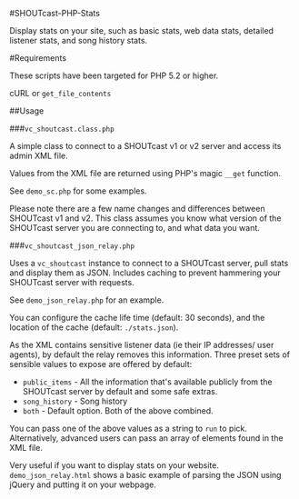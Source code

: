 #SHOUTcast-PHP-Stats

Display stats on your site, such as basic stats, web data stats, detailed listener stats, and song history stats.

#Requirements

These scripts have been targeted for PHP 5.2 or higher.

cURL or `get_file_contents`

##Usage


###`vc_shoutcast.class.php`

A simple class to connect to a SHOUTcast v1 or v2 server and access its admin XML file.

Values from the XML file are returned using PHP's magic `__get` function.

See `demo_sc.php` for some examples.

Please note there are a few name changes and differences between SHOUTcast v1 and v2.
This class assumes you know what version of the SHOUTcast server you are connecting to, and what data you want.

###`vc_shoutcast_json_relay.php`

Uses a `vc_shoutcast` instance to connect to a SHOUTcast server, pull stats and display them as JSON. Includes caching to prevent hammering your SHOUTcast server with requests.

 See `demo_json_relay.php` for an example.

You can configure the cache life time (default: 30 seconds), and the location of the cache (default: `./stats.json`).

As the XML contains sensitive listener data (ie their IP addresses/ user agents), by default the relay removes this information. Three preset sets of sensible values to expose are offered by default:

*  `public_items` - All the information that's available publicly from the SHOUTcast server by default and some safe extras.
* `song_history` - Song history
* `both` - Default option. Both of the above combined.

You can pass one of the above values as a string to `run` to pick. Alternatively, advanced users can pass an array of elements found in the XML file.

Very useful if you want to display stats on your website.  `demo_json_relay.html` shows a basic example of parsing the JSON using jQuery and putting it on your webpage.

